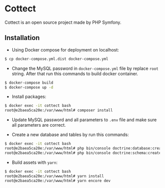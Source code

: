Cottect
========================

Cottect is an open source project made by PHP Symfony. 

Installation
------------

* Using Docker compose for deployment on localhost:

```bash
$ cp docker-compose.yml.dist docker-compose.yml
```

* Change the MySQL password in `docker-compose.yml` file by replace `root` string. After that run this commands to build docker container.

```bash
$ docker-compose build
$ docker-compose up -d

```

* Install packages:

```bash
$ docker exec -it cottect bash
root@e2baea5ca20e:/var/www/html# composer install
```

* Update MySQL password and all parameters to `.env` file and make sure all parameters are correct.

* Create a new database and tables by run this commands:

```bash
$ docker exec -it cottect bash
root@e2baea5ca20e:/var/www/html# php bin/console doctrine:database:create
root@e2baea5ca20e:/var/www/html# php bin/console doctrine:schema:create
```

* Build assets with `yarn`:

```bash
$ docker exec -it cottect bash
root@e2baea5ca20e:/var/www/html# yarn install
root@e2baea5ca20e:/var/www/html# yarn encore dev
```
